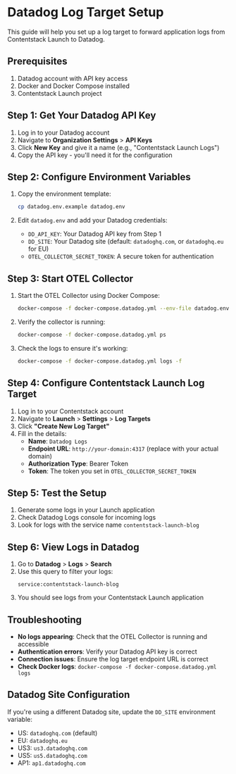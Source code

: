 # Datadog Log Target Setup

This guide will help you set up a log target to forward application logs from Contentstack Launch to Datadog.

## Prerequisites

1. Datadog account with API key access
2. Docker and Docker Compose installed
3. Contentstack Launch project

## Step 1: Get Your Datadog API Key

1. Log in to your Datadog account
2. Navigate to **Organization Settings** > **API Keys**
3. Click **New Key** and give it a name (e.g., "Contentstack Launch Logs")
4. Copy the API key - you'll need it for the configuration

## Step 2: Configure Environment Variables

1. Copy the environment template:

   ```bash
   cp datadog.env.example datadog.env
   ```

2. Edit `datadog.env` and add your Datadog credentials:
   - `DD_API_KEY`: Your Datadog API key from Step 1
   - `DD_SITE`: Your Datadog site (default: `datadoghq.com`, or `datadoghq.eu` for EU)
   - `OTEL_COLLECTOR_SECRET_TOKEN`: A secure token for authentication

## Step 3: Start OTEL Collector

1. Start the OTEL Collector using Docker Compose:

   ```bash
   docker-compose -f docker-compose.datadog.yml --env-file datadog.env up -d
   ```

2. Verify the collector is running:

   ```bash
   docker-compose -f docker-compose.datadog.yml ps
   ```

3. Check the logs to ensure it's working:
   ```bash
   docker-compose -f docker-compose.datadog.yml logs -f
   ```

## Step 4: Configure Contentstack Launch Log Target

1. Log in to your Contentstack account
2. Navigate to **Launch** > **Settings** > **Log Targets**
3. Click **"Create New Log Target"**
4. Fill in the details:
   - **Name**: `Datadog Logs`
   - **Endpoint URL**: `http://your-domain:4317` (replace with your actual domain)
   - **Authorization Type**: Bearer Token
   - **Token**: The token you set in `OTEL_COLLECTOR_SECRET_TOKEN`

## Step 5: Test the Setup

1. Generate some logs in your Launch application
2. Check Datadog Logs console for incoming logs
3. Look for logs with the service name `contentstack-launch-blog`

## Step 6: View Logs in Datadog

1. Go to **Datadog** > **Logs** > **Search**
2. Use this query to filter your logs:
   ```
   service:contentstack-launch-blog
   ```
3. You should see logs from your Contentstack Launch application

## Troubleshooting

- **No logs appearing**: Check that the OTEL Collector is running and accessible
- **Authentication errors**: Verify your Datadog API key is correct
- **Connection issues**: Ensure the log target endpoint URL is correct
- **Check Docker logs**: `docker-compose -f docker-compose.datadog.yml logs`

## Datadog Site Configuration

If you're using a different Datadog site, update the `DD_SITE` environment variable:

- US: `datadoghq.com` (default)
- EU: `datadoghq.eu`
- US3: `us3.datadoghq.com`
- US5: `us5.datadoghq.com`
- AP1: `ap1.datadoghq.com`

